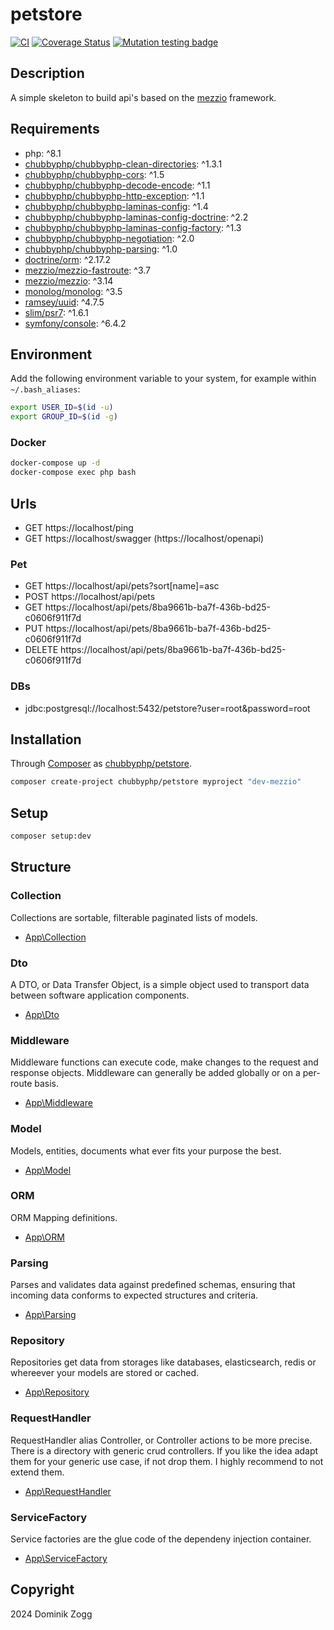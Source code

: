 # petstore

[![CI](https://github.com/chubbyphp/petstore/workflows/CI/badge.svg?branch=mezzio)](https://github.com/chubbyphp/petstore/actions?query=workflow%3ACI)
[![Coverage Status](https://coveralls.io/repos/github/chubbyphp/petstore/badge.svg?branch=mezzio)](https://coveralls.io/github/chubbyphp/petstore?branch=mezzio)
[![Mutation testing badge](https://img.shields.io/endpoint?style=flat&url=https%3A%2F%2Fbadge-api.stryker-mutator.io%2Fgithub.com%2Fchubbyphp%2Fpetstore%mezzio)](https://dashboard.stryker-mutator.io/reports/github.com/chubbyphp/petstore/mezzio)

## Description

A simple skeleton to build api's based on the [mezzio][1] framework.

## Requirements

 * php: ^8.1
 * [chubbyphp/chubbyphp-clean-directories][2]: ^1.3.1
 * [chubbyphp/chubbyphp-cors][3]: ^1.5
 * [chubbyphp/chubbyphp-decode-encode][4]: ^1.1
 * [chubbyphp/chubbyphp-http-exception][5]: ^1.1
 * [chubbyphp/chubbyphp-laminas-config][6]: ^1.4
 * [chubbyphp/chubbyphp-laminas-config-doctrine][7]: ^2.2
 * [chubbyphp/chubbyphp-laminas-config-factory][8]: ^1.3
 * [chubbyphp/chubbyphp-negotiation][9]: ^2.0
 * [chubbyphp/chubbyphp-parsing][10]: ^1.0
 * [doctrine/orm][11]: ^2.17.2
 * [mezzio/mezzio-fastroute][12]: ^3.7
 * [mezzio/mezzio][13]: ^3.14
 * [monolog/monolog][14]: ^3.5
 * [ramsey/uuid][15]: ^4.7.5
 * [slim/psr7][16]: ^1.6.1
 * [symfony/console][17]: ^6.4.2

## Environment

Add the following environment variable to your system, for example within `~/.bash_aliases`:

```sh
export USER_ID=$(id -u)
export GROUP_ID=$(id -g)
```

### Docker

```sh
docker-compose up -d
docker-compose exec php bash
```

## Urls

* GET https://localhost/ping
* GET https://localhost/swagger (https://localhost/openapi)

### Pet

* GET https://localhost/api/pets?sort[name]=asc
* POST https://localhost/api/pets
* GET https://localhost/api/pets/8ba9661b-ba7f-436b-bd25-c0606f911f7d
* PUT https://localhost/api/pets/8ba9661b-ba7f-436b-bd25-c0606f911f7d
* DELETE https://localhost/api/pets/8ba9661b-ba7f-436b-bd25-c0606f911f7d

### DBs

 * jdbc:postgresql://localhost:5432/petstore?user=root&password=root

## Installation

Through [Composer](http://getcomposer.org) as [chubbyphp/petstore][40].

```bash
composer create-project chubbyphp/petstore myproject "dev-mezzio"
```

## Setup

```sh
composer setup:dev
```

## Structure

### Collection

Collections are sortable, filterable paginated lists of models.

 * [App\Collection][60]

### Dto

A DTO, or Data Transfer Object, is a simple object used to transport data between software application components.

 * [App\Dto][70]

### Middleware

Middleware functions can execute code, make changes to the request and response objects.
Middleware can generally be added globally or on a per-route basis.

 * [App\Middleware][80]

### Model

Models, entities, documents what ever fits your purpose the best.

 * [App\Model][90]

### ORM

ORM Mapping definitions.

 * [App\ORM][100]

### Parsing

Parses and validates data against predefined schemas, ensuring that incoming data conforms to expected structures and criteria.

 * [App\Parsing][110]

### Repository

Repositories get data from storages like databases, elasticsearch, redis or whereever your models are stored or cached.

 * [App\Repository][120]

### RequestHandler

RequestHandler alias Controller, or Controller actions to be more precise.
There is a directory with generic crud controllers. If you like the idea adapt them for your generic use case, if not drop them.
I highly recommend to not extend them.

 * [App\RequestHandler][130]

### ServiceFactory

Service factories are the glue code of the dependeny injection container.

 * [App\ServiceFactory][140]

## Copyright

2024 Dominik Zogg

[1]: https://docs.mezzio.dev

[2]: https://packagist.org/packages/chubbyphp/chubbyphp-clean-directories
[3]: https://packagist.org/packages/chubbyphp/chubbyphp-cors
[4]: https://packagist.org/packages/chubbyphp/chubbyphp-decode-encode
[5]: https://packagist.org/packages/chubbyphp/chubbyphp-http-exception
[6]: https://packagist.org/packages/chubbyphp/chubbyphp-laminas-config
[7]: https://packagist.org/packages/chubbyphp/chubbyphp-laminas-config-doctrine
[8]: https://packagist.org/packages/chubbyphp/chubbyphp-laminas-config-factory
[9]: https://packagist.org/packages/chubbyphp/chubbyphp-negotiation
[10]: https://packagist.org/packages/chubbyphp/chubbyphp-parsing
[11]: https://packagist.org/packages/doctrine/orm
[12]: https://packagist.org/packages/mezzio/mezzio-fastroute
[13]: https://packagist.org/packages/mezzio/mezzio
[14]: https://packagist.org/packages/monolog/monolog
[15]: https://packagist.org/packages/ramsey/uuid
[16]: https://packagist.org/packages/slim/psr7
[17]: https://packagist.org/packages/symfony/console

[40]: https://packagist.org/packages/chubbyphp/petstore

[60]: src/Collection

[70]: src/Dto

[80]: src/Middleware

[90]: src/Model

[100]: src/Orm

[110]: src/Parsing

[120]: src/Repository

[130]: src/RequestHandler

[140]: src/ServiceFactory
